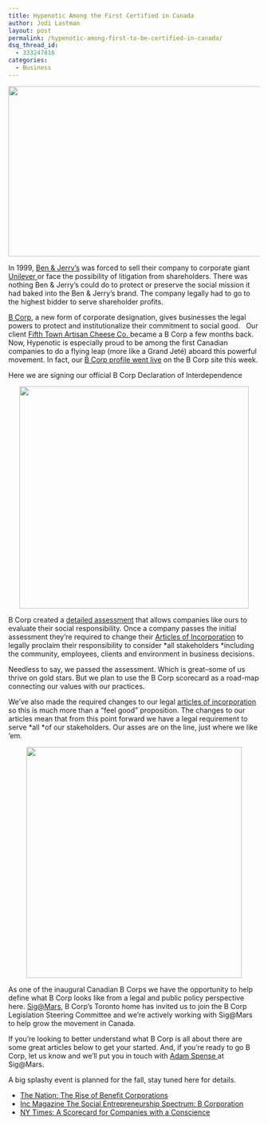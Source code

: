 ```yaml
---
title: Hypenotic Among the First Certified in Canada
author: Jodi Lastman
layout: post
permalink: /hypenotic-among-first-to-be-certified-in-canada/
dsq_thread_id:
  - 333247816
categories:
  - Business
---
```

<p style="text-align: center;">
  <a rel="attachment wp-att-5811" href="http://hypenotic.com/meaning-fulmarketing/5800/hypenotic-among-first-to-be-certified-in-canada/attachment/screen-shot-2011-06-15-at-2-39-40-pm"><img class="aligncenter size-full wp-image-5811" title="Screen shot 2011-06-15 at 2.39.40 PM" src="http://hypenotic.com/wordpress/wp-content/uploads/2011/06/Screen-shot-2011-06-15-at-2.39.40-PM.png" alt="" width="557" height="341" /></a>
</p>

In 1999, [Ben & Jerry&#8217;s][1] was forced to sell their company to corporate giant [Unilever ][2]or face the possibility of litigation from shareholders. There was nothing Ben & Jerry&#8217;s could do to protect or preserve the social mission it had baked into the Ben & Jerry&#8217;s brand. The company legally had to go to the highest bidder to serve shareholder profits.

[B Corp][3], a new form of corporate designation, gives businesses the legal powers to protect and institutionalize their commitment to social good.   Our client [Fifth Town Artisan Cheese Co. ][4]became a B Corp a few months back. Now, Hypenotic is especially proud to be among the first Canadian companies to do a flying leap (more like a Grand Jeté) aboard this powerful movement. In fact, our [B Corp profile went live][5] on the B Corp site this week.

Here we are signing our official B Corp Declaration of Interdependence

<p style="text-align: center;">
  <a rel="attachment wp-att-5810" href="http://hypenotic.com/meaning-fulmarketing/5800/hypenotic-among-first-to-be-certified-in-canada/attachment/screen-shot-2011-06-15-at-2-38-47-pm"><img class="aligncenter size-full wp-image-5810" title="Screen shot 2011-06-15 at 2.38.47 PM" src="http://hypenotic.com/wordpress/wp-content/uploads/2011/06/Screen-shot-2011-06-15-at-2.38.47-PM.png" alt="" width="460" height="445" /></a>
</p>

B Corp created a [detailed assessment][6] that allows companies like ours to evaluate their social responsibility. Once a company passes the initial assessment they&#8217;re required to change their [Articles of Incorporation][7] to legally proclaim their responsibility to consider *all stakeholders *including the community, employees, clients and environment in business decisions.

Needless to say, we passed the assessment. Which is great–some of us thrive on gold stars. But we plan to use the B Corp scorecard as a road-map connecting our values with our practices.

We&#8217;ve also made the required changes to our legal [articles of incorporation][8] so this is much more than a &#8220;feel good&#8221; proposition. The changes to our articles mean that from this point forward we have a legal requirement to serve *all *of our stakeholders. Our asses are on the line, just where we like &#8216;em.

<p style="text-align: center;">
  <a rel="attachment wp-att-5814" href="http://hypenotic.com/meaning-fulmarketing/5800/hypenotic-among-first-to-be-certified-in-canada/attachment/screen-shot-2011-06-15-at-2-49-13-pm"><img class="aligncenter size-full wp-image-5814" title="Screen shot 2011-06-15 at 2.49.13 PM" src="http://hypenotic.com/wordpress/wp-content/uploads/2011/06/Screen-shot-2011-06-15-at-2.49.13-PM.png" alt="" width="432" height="463" /></a>
</p>

As one of the inaugural Canadian B Corps we have the opportunity to help define what B Corp looks like from a legal and public policy perspective here. [Sig@Mars][9], B Corp&#8217;s Toronto home has invited us to join the B Corp Legislation Steering Committee and we&#8217;re actively working with Sig@Mars to help grow the movement in Canada.

If you&#8217;re looking to better understand what B Corp is all about there are some great articles below to get your started. And, if you&#8217;re ready to go B Corp, let us know and we&#8217;ll put you in touch with [Adam Spense ][10]at Sig@Mars.

A big splashy event is planned for the fall, stay tuned here for details.

*   [The Nation: The Rise of Benefit Corporations][11]
*   [Inc Magazine The Social Entrepreneurship Spectrum: B Corporation][12]
*   [NY Times: A Scorecard for Companies with a Conscience][13]

 [1]: http://www.benjerry.com/
 [2]: http://www.unilever.com/
 [3]: http://www.bcorporation.net/
 [4]: http://www.fifthtown.ca/
 [5]: http://www.bcorporation.net/hypenotic
 [6]: http://www.bcorporation.net/survey
 [7]: http://en.wikipedia.org/wiki/Articles_of_Incorporation
 [8]: http://www.incorpdirect.ca/articles-of-incorporation-canada.php
 [9]: http://sigeneration.ca/
 [10]: http://thesvx.org/?page_id=32
 [11]: http://www.thenation.com/article/161261/rise-benefit-corporations
 [12]: http://www.inc.com/magazine/20110501/the-social-entrepreneurship-spectrum-what-it-takes-to-be-a-b-corporation.html
 [13]: http://opinionator.blogs.nytimes.com/2011/04/11/a-scorecard-for-companies-with-a-conscience/